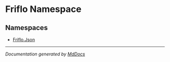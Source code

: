 ﻿<!--  
  <auto-generated>   
    The contents of this file were generated by a tool.  
    Changes to this file may be list if the file is regenerated  
  </auto-generated>   
-->

# Friflo Namespace

## Namespaces

- [Friflo.Json](Json/index.md)

___

*Documentation generated by [MdDocs](https://github.com/ap0llo/mddocs)*
